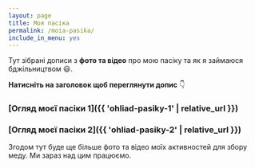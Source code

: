 ```yaml
---
layout: page
title: Моя пасіка
permalink: /moia-pasika/
include_in_menu: yes
---
```


Тут зібрані дописи з **фото та відео** про мою пасіку та як я займаюся бджільництвом 😃.

**Натисніть на заголовок щоб переглянути допис** 👇️

### [Огляд моєї пасіки 1]({{ 'ohliad-pasiky-1' | relative_url }})
### [Огляд моєї пасіки 2]({{ 'ohliad-pasiky-2' | relative_url }})

Згодом тут буде ще більше фото та відео моїх активностей для збору меду.
Ми зараз над цим працюємо.
